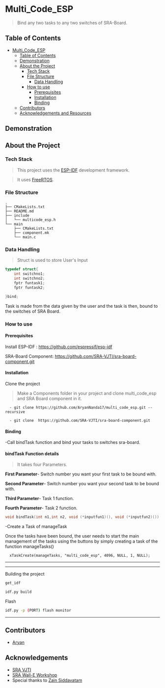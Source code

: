 # Multi_Code_ESP 

>Bind any two tasks to any two switches of SRA-Board.

## Table of Contents

- [Multi_Code_ESP ](#Multi_Code_ESP)
  - [Table of Contents](#table-of-contents)
  - [Demonstration](#demonstration)
  - [About the Project](#about-the-project)
    - [Tech Stack](#tech-stack)
    - [File Structure](#file-structure)
      - [Data Handling](#data-handling)
    - [How to use](#how-to-use)
      - [Prerequisites](#prerequisites)
      - [Installation](#installation)
      - [Binding](#binding)
  - [Contributors](#contributors)
  - [Acknowledgements and Resources](#acknowledgements-and-resources)

## Demonstration

## About the Project

### Tech Stack

> This project uses the [ESP-IDF](https://docs.espressif.com/projects/esp-idf/en/latest/esp32/) development framework.

> It uses [FreeRTOS](https://www.freertos.org/openrtos.html).

### File Structure

```
.
├── CMakeLists.txt
├── README.md
├── include
│   └── multicode_esp.h
└── main
    ├── CMakeLists.txt
    ├── component.mk
    └── main.c

```

### Data Handling
>Struct is used to store User's Input

```c++
typedef struct{
    int switchno1;
    int switchno2;
    fptr funtask1;
    fptr funtask2;

}bind;
```

Task is made from the data given by the user and the task is then, bound to the switches of SRA Board.
### How to use

#### Prerequisites

Install ESP-IDF : https://github.com/espressif/esp-idf
 
SRA-Board Component: https://github.com/SRA-VJTI/sra-board-component.git

#### Installation

Clone the project


>Make a Components folder in your project and clone multi_code_esp and SRA Board component in it.
```
  - git clone https://github.com/AryanNanda17/multi_code_esp.git --recursive

  - git clone  https://github.com/SRA-VJTI/sra-board-component.git
```
  
#### Binding

-Call bindTask function and bind your tasks to switches   sra-board.


#### **bindTask Function details**

>It takes four Parameters.

**First Parameter**-  Switch number you want your first task to be bound with.

**Second Parameter**- Switch number you want your second task to be bound with.

**Third Parameter**-  Task 1 function.

**Fourth Parameter**- Task 2 function.
```c++
void bindTask(int n1,int n2, void (*inputfun1)(), void (*inputfun2)())

```

-Create a Task of manageTask

Once the tasks have been bound, the user needs to start the main management of the tasks using the buttons by simply creating a task of the function manageTasks()

```
  xTaskCreate(manageTasks, "multi_code_esp", 4096, NULL, 1, NULL);
```
---
---
Building the project

```sh
get_idf
```

```sh
idf.py build
```

Flash

```sh
idf.py -p (PORT) flash monitor
```
---

## Contributors

- [Aryan](https://github.com/AryanNanda17)


## Acknowledgements
- [SRA VJTI](https://github.com/SRA-VJTI)
- [SRA Wall-E Workshop](https://github.com/SRA-VJTI/Wall-E_v2.2)
- Special thanks to [Zain Siddavatam](https://github.com/SuperChamp234)

